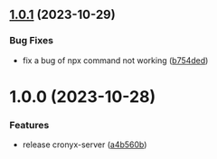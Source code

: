 ## [1.0.1](https://github.com/yujiosaka/CronyxServer/compare/v1.0.0...v1.0.1) (2023-10-29)


### Bug Fixes

* fix a bug of npx command not working ([b754ded](https://github.com/yujiosaka/CronyxServer/commit/b754ded7a3ad570e4fed5fc190c5c3c8600f1cc2))

# 1.0.0 (2023-10-28)


### Features

* release cronyx-server ([a4b560b](https://github.com/yujiosaka/CronyxServer/commit/a4b560b3b5e64e7dacc565a2356b4fb0345d4af6))
